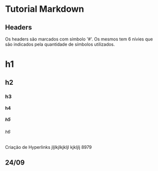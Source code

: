 # Tutorial Markdown

## Headers

Os headers são marcados com símbolo '#'. Os mesmos tem 6 nívies que são indicados pela quantidade de símbolos utilizados.

# h1

## h2

### h3

#### h4

##### h5

###### h6

Criação de Hyperlinks
jljlkjlkjkljl
kjkljlj
8979



## 24/09
